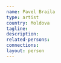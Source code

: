 ```yaml
---
name: Pavel Braila
type: artist
country: Moldova
tagline:
description:
related-persons:
connections:
layout: person
---
```

